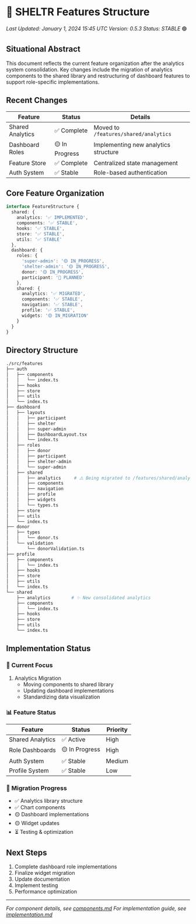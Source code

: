 # 🌳 SHELTR Features Structure
*Last Updated: January 1, 2024 15:45 UTC*
*Version: 0.5.3*
*Status: STABLE* 🟢

## Situational Abstract
This document reflects the current feature organization after the analytics system consolidation. Key changes include the migration of analytics components to the shared library and restructuring of dashboard features to support role-specific implementations.

## Recent Changes
| Feature | Status | Details |
|---------|---------|---------|
| Shared Analytics | ✅ Complete | Moved to `/features/shared/analytics` |
| Dashboard Roles | 🟡 In Progress | Implementing new analytics structure |
| Feature Store | ✅ Complete | Centralized state management |
| Auth System | ✅ Stable | Role-based authentication |

## Core Feature Organization
```typescript
interface FeatureStructure {
  shared: {
    analytics: '✅ IMPLEMENTED',
    components: '✅ STABLE',
    hooks: '✅ STABLE',
    store: '✅ STABLE',
    utils: '✅ STABLE'
  },
  dashboard: {
    roles: {
      'super-admin': '🟡 IN_PROGRESS',
      'shelter-admin': '🟡 IN_PROGRESS',
      donor: '🟡 IN_PROGRESS',
      participant: '🔵 PLANNED'
    },
    shared: {
      analytics: '✅ MIGRATED',
      components: '✅ STABLE',
      navigation: '✅ STABLE',
      profile: '✅ STABLE',
      widgets: '🟡 IN_MIGRATION'
    }
  }
}
```

## Directory Structure
```bash
./src/features
├── auth
│   ├── components
│   │   └── index.ts
│   ├── hooks
│   ├── store
│   ├── utils
│   └── index.ts
├── dashboard
│   ├── layouts
│   │   ├── participant
│   │   ├── shelter
│   │   ├── super-admin
│   │   ├── DashboardLayout.tsx
│   │   └── index.ts
│   ├── roles
│   │   ├── donor
│   │   ├── participant
│   │   ├── shelter-admin
│   │   └── super-admin
│   ├── shared
│   │   ├── analytics     # ⚠️ Being migrated to /features/shared/analytics
│   │   ├── components
│   │   ├── navigation
│   │   ├── profile
│   │   ├── widgets
│   │   └── types.ts
│   ├── store
│   ├── utils
│   └── index.ts
├── donor
│   ├── types
│   │   └── donor.ts
│   └── validation
│       └── donorValidation.ts
├── profile
│   ├── components
│   │   └── index.ts
│   ├── hooks
│   ├── store
│   ├── utils
│   └── index.ts
└── shared
    ├── analytics        # ✨ New consolidated analytics
    ├── components
    │   └── index.ts
    ├── hooks
    ├── store
    ├── utils
    └── index.ts
```

## Implementation Status

### 🎯 Current Focus
1. Analytics Migration
   - Moving components to shared library
   - Updating dashboard implementations
   - Standardizing data visualization

### 📊 Feature Status
| Feature | Status | Priority |
|---------|---------|----------|
| Shared Analytics | ✅ Active | High |
| Role Dashboards | 🟡 In Progress | High |
| Auth System | ✅ Stable | Medium |
| Profile System | ✅ Stable | Low |

### 🔄 Migration Progress
- ✅ Analytics library structure
- ✅ Chart components
- 🟡 Dashboard implementations
- 🟡 Widget updates
- ⏳ Testing & optimization

## Next Steps
1. Complete dashboard role implementations
2. Finalize widget migration
3. Update documentation
4. Implement testing
5. Performance optimization

---
*For component details, see [components.md](../../../reference/components.md)*
*For implementation guide, see [implementation.md](../../../guides/implementation.md)*
